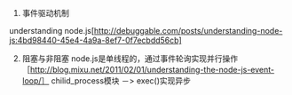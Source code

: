 1. 事件驱动机制 

understanding node.js[http://debuggable.com/posts/understanding-node-js:4bd98440-45e4-4a9a-8ef7-0f7ecbdd56cb]



2. 阻塞与非阻塞
node.js是单线程的，通过事件轮询实现并行操作
［http://blog.mixu.net/2011/02/01/understanding-the-node-js-event-loop/］
chilid_process模块 －> exec()实现异步